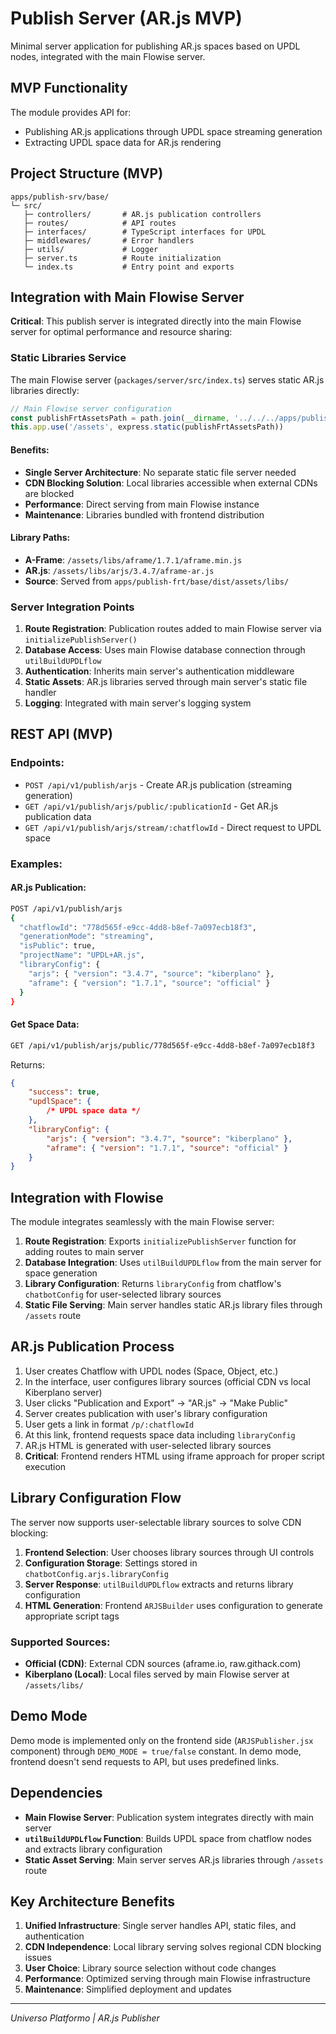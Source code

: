 # Publish Server (AR.js MVP)

Minimal server application for publishing AR.js spaces based on UPDL nodes, integrated with the main Flowise server.

## MVP Functionality

The module provides API for:

-   Publishing AR.js applications through UPDL space streaming generation
-   Extracting UPDL space data for AR.js rendering

## Project Structure (MVP)

```
apps/publish-srv/base/
└─ src/
   ├─ controllers/       # AR.js publication controllers
   ├─ routes/            # API routes
   ├─ interfaces/        # TypeScript interfaces for UPDL
   ├─ middlewares/       # Error handlers
   ├─ utils/             # Logger
   ├─ server.ts          # Route initialization
   └─ index.ts           # Entry point and exports
```

## Integration with Main Flowise Server

**Critical**: This publish server is integrated directly into the main Flowise server for optimal performance and resource sharing:

### Static Libraries Service

The main Flowise server (`packages/server/src/index.ts`) serves static AR.js libraries directly:

```typescript
// Main Flowise server configuration
const publishFrtAssetsPath = path.join(__dirname, '../../../apps/publish-frt/base/dist/assets')
this.app.use('/assets', express.static(publishFrtAssetsPath))
```

#### Benefits:

-   **Single Server Architecture**: No separate static file server needed
-   **CDN Blocking Solution**: Local libraries accessible when external CDNs are blocked
-   **Performance**: Direct serving from main Flowise instance
-   **Maintenance**: Libraries bundled with frontend distribution

#### Library Paths:

-   **A-Frame**: `/assets/libs/aframe/1.7.1/aframe.min.js`
-   **AR.js**: `/assets/libs/arjs/3.4.7/aframe-ar.js`
-   **Source**: Served from `apps/publish-frt/base/dist/assets/libs/`

### Server Integration Points

1. **Route Registration**: Publication routes added to main Flowise server via `initializePublishServer()`
2. **Database Access**: Uses main Flowise database connection through `utilBuildUPDLflow`
3. **Authentication**: Inherits main server's authentication middleware
4. **Static Assets**: AR.js libraries served through main server's static file handler
5. **Logging**: Integrated with main server's logging system

## REST API (MVP)

### Endpoints:

-   `POST /api/v1/publish/arjs` - Create AR.js publication (streaming generation)
-   `GET /api/v1/publish/arjs/public/:publicationId` - Get AR.js publication data
-   `GET /api/v1/publish/arjs/stream/:chatflowId` - Direct request to UPDL space

### Examples:

#### AR.js Publication:

```bash
POST /api/v1/publish/arjs
{
  "chatflowId": "778d565f-e9cc-4dd8-b8ef-7a097ecb18f3",
  "generationMode": "streaming",
  "isPublic": true,
  "projectName": "UPDL+AR.js",
  "libraryConfig": {
    "arjs": { "version": "3.4.7", "source": "kiberplano" },
    "aframe": { "version": "1.7.1", "source": "official" }
  }
}
```

#### Get Space Data:

```bash
GET /api/v1/publish/arjs/public/778d565f-e9cc-4dd8-b8ef-7a097ecb18f3
```

Returns:

```json
{
    "success": true,
    "updlSpace": {
        /* UPDL space data */
    },
    "libraryConfig": {
        "arjs": { "version": "3.4.7", "source": "kiberplano" },
        "aframe": { "version": "1.7.1", "source": "official" }
    }
}
```

## Integration with Flowise

The module integrates seamlessly with the main Flowise server:

1. **Route Registration**: Exports `initializePublishServer` function for adding routes to main server
2. **Database Integration**: Uses `utilBuildUPDLflow` from the main server for space generation
3. **Library Configuration**: Returns `libraryConfig` from chatflow's `chatbotConfig` for user-selected library sources
4. **Static File Serving**: Main server handles static AR.js library files through `/assets` route

## AR.js Publication Process

1. User creates Chatflow with UPDL nodes (Space, Object, etc.)
2. In the interface, user configures library sources (official CDN vs local Kiberplano server)
3. User clicks "Publication and Export" → "AR.js" → "Make Public"
4. Server creates publication with user's library configuration
5. User gets a link in format `/p/:chatflowId`
6. At this link, frontend requests space data including `libraryConfig`
7. AR.js HTML is generated with user-selected library sources
8. **Critical**: Frontend renders HTML using iframe approach for proper script execution

## Library Configuration Flow

The server now supports user-selectable library sources to solve CDN blocking:

1. **Frontend Selection**: User chooses library sources through UI controls
2. **Configuration Storage**: Settings stored in `chatbotConfig.arjs.libraryConfig`
3. **Server Response**: `utilBuildUPDLflow` extracts and returns library configuration
4. **HTML Generation**: Frontend `ARJSBuilder` uses configuration to generate appropriate script tags

### Supported Sources:

-   **Official (CDN)**: External CDN sources (aframe.io, raw.githack.com)
-   **Kiberplano (Local)**: Local files served by main Flowise server at `/assets/libs/`

## Demo Mode

Demo mode is implemented only on the frontend side (`ARJSPublisher.jsx` component) through `DEMO_MODE = true/false` constant. In demo mode, frontend doesn't send requests to API, but uses predefined links.

## Dependencies

-   **Main Flowise Server**: Publication system integrates directly with main server
-   **`utilBuildUPDLflow` Function**: Builds UPDL space from chatflow nodes and extracts library configuration
-   **Static Asset Serving**: Main server serves AR.js libraries through `/assets` route

## Key Architecture Benefits

1. **Unified Infrastructure**: Single server handles API, static files, and authentication
2. **CDN Independence**: Local library serving solves regional CDN blocking issues
3. **User Choice**: Library source selection without code changes
4. **Performance**: Optimized serving through main Flowise infrastructure
5. **Maintenance**: Simplified deployment and updates

---

_Universo Platformo | AR.js Publisher_
